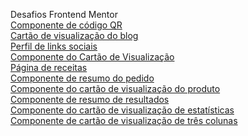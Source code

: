 Desafios Frontend Mentor
<br>
<a href ="https://thiagotelheiro.github.io/desafios-frontend-mentor/componente-de-codigoqr/index.html">Componente de código QR</a>
<br>
<a href ="https://thiagotelheiro.github.io/desafios-frontend-mentor/cartao-de-visualizacao-do-blog/index.html">Cartão de visualização do blog</a>
<br>
<a href ="https://thiagotelheiro.github.io/desafios-frontend-mentor/perfil-de-links-sociais/index.html#l">Perfil de links sociais</a>
<br>
<a href ="https://thiagotelheiro.github.io/desafios-frontend-mentor/componente-do-cart%C3%A3o-de-visualiza%C3%A7%C3%A3o-nft/index.html">Componente do Cartão de Visualização</a>
<br>
<a href = "https://thiagotelheiro.github.io/desafios-frontend-mentor/pagina-de-receitas/index.html"> Página de receitas</a>
<br>
<a href = "https://thiagotelheiro.github.io/desafios-frontend-mentor/order-summary-component/index.html#"> Componente de resumo do pedido</a>
<br>
<a href = "https://thiagotelheiro.github.io/desafios-frontend-mentor/product-preview-card-component/index.html"> Componente do cartão de visualização do produto </a>
<br>
<a href = "https://thiagotelheiro.github.io/desafios-frontend-mentor/results-summary-component/index.html"> Componente de resumo de resultados </a>
<br>
<a href = "https://thiagotelheiro.github.io/desafios-frontend-mentor/stats-preview-card-component/index.html"> Componente do cartão de visualização de estatísticas </a>
<br> 
<a href = "https://thiagotelheiro.github.io/desafios-frontend-mentor/3-column-preview-card-component/index.html"> Componente de cartão de visualização de três colunas </a>

